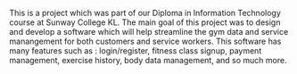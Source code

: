 This is a project which was part of our Diploma in Information Technology course at Sunway College KL. The main goal of this project was to design and develop a software which will help streamline the gym data and service manangement for both customers and service workers. This software has many features such as : login/register, fitness class signup, payment management, exercise history, body data management, and so much more. 
